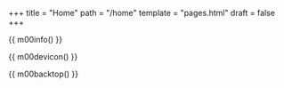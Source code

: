 +++
title = "Home"
path = "/home"
template = "pages.html"
draft = false
+++


{{ m00info() }}

{{ m00devicon() }}

{{ m00backtop() }}

